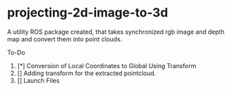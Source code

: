 # projecting-2d-image-to-3d
A utility ROS package created, that takes synchronized rgb image and depth map and convert them into point clouds.

To-Do
1. [*] Conversion of Local Coordinates to Global Using Transform
2. [] Adding transform for the extracted pointcloud.
3. [] Launch Files
